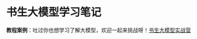 # 书生大模型学习笔记

**教程案例**：吐过你也想学习了解大模型，欢迎一起来挑战呀！[书生大模型实战营](https://github.com/InternLM/Tutorial/tree/camp3)
